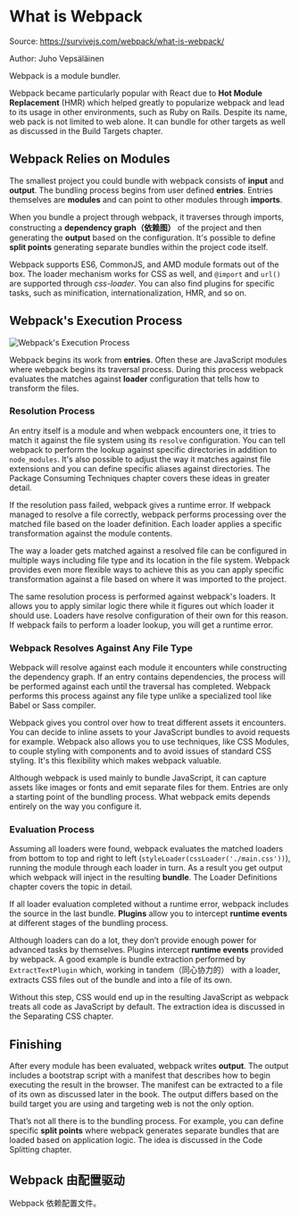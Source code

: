 # What is Webpack

Source: https://survivejs.com/webpack/what-is-webpack/

Author: Juho Vepsäläinen

Webpack is a module bundler.

Webpack became particularly popular with React due to **Hot Module Replacement** (HMR) which helped greatly to popularize webpack and lead to its usage in other environments, such as Ruby on Rails. Despite its name, web pack is not limited to web alone. It can bundle for other targets as well as discussed in the Build Targets chapter.

## Webpack Relies on Modules

The smallest project you could bundle with webpack consists of **input** and **output**. The bundling process begins from user defined **entries**. Entries themselves are **modules** and can point to other modules through **imports**.

When you bundle a project through webpack, it traverses through imports, constructing a **dependency graph（依赖图）** of the project and then generating the **output** based on the configuration. It's possible to define **split points** generating separate bundles within the project code itself.

Webpack supports ES6, CommonJS, and AMD module formats out of the box. The loader mechanism works for CSS as well, and `@import` and `url()` are supported through *css-loader*. You can also find plugins for specific tasks, such as minification, internationalization, HMR, and so on.

## Webpack's Execution Process

![Webpack's Execution Process](https://survivejs.com/webpack/images/webpack-process.png)

Webpack begins its work from **entries**. Often these are JavaScript modules where webpack begins its traversal process. During this process webpack evaluates the matches against **loader** configuration that tells how to transform the files.

### Resolution Process

An entry itself is a module and when webpack encounters one, it tries to match it against the file system using its `resolve` configuration. You can tell webpack to perform the lookup against specific directories in addition to `node_modules`. It's also possible to adjust the way it matches against file extensions and you can define specific aliases against directories. The Package Consuming Techniques chapter covers these ideas in greater detail.

If the resolution pass failed, webpack gives a runtime error. If webpack managed to resolve a file correctly, webpack performs processing over the matched file based on the loader definition. Each loader applies a specific transformation against the module contents.

The way a loader gets matched against a resolved file can be configured in multiple ways including file type and its location in the file system. Webpack provides even more flexible ways to achieve this as you can apply specific transformation against a file based on where it was imported to the project.

The same resolution process is performed against webpack's loaders. It allows you to apply similar logic there while it figures out which loader it should use. Loaders have resolve configuration of their own for this reason. If webpack fails to perform a loader lookup, you will get a runtime error.

### Webpack Resolves Against Any File Type

Webpack will resolve against each module it encounters while constructing the dependency graph. If an entry contains dependencies, the process will be performed against each until the traversal has completed. Webpack performs this process against any file type unlike a specialized tool like Babel or Sass compiler.

Webpack gives you control over how to treat different assets it encounters. You can decide to inline assets to your JavaScript bundles to avoid requests for example. Webpack also allows you to use techniques, like CSS Modules, to couple styling with components and to avoid issues of standard CSS styling. It's this flexibility which makes webpack valuable.

Although webpack is used mainly to bundle JavaScript, it can capture assets like images or fonts and emit separate files for them. Entries are only a starting point of the bundling process. What webpack emits depends entirely on the way you configure it.

### Evaluation Process

Assuming all loaders were found, webpack evaluates the matched loaders from bottom to top and right to left (`styleLoader(cssLoader('./main.css'))`), running the module through each loader in turn. As a result you get output which webpack will inject in the resulting **bundle**. The Loader Definitions chapter covers the topic in detail.

If all loader evaluation completed without a runtime error, webpack includes the source in the last bundle. **Plugins** allow you to intercept **runtime events** at different stages of the bundling process.

Although loaders can do a lot, they don’t provide enough power for advanced tasks by themselves. Plugins intercept **runtime events** provided by webpack. A good example is bundle extraction performed by `ExtractTextPlugin` which, working in tandem（同心协力的） with a loader, extracts CSS files out of the bundle and into a file of its own.

Without this step, CSS would end up in the resulting JavaScript as webpack treats all code as JavaScript by default. The extraction idea is discussed in the Separating CSS chapter.

## Finishing

After every module has been evaluated, webpack writes **output**. The output includes a bootstrap script with a manifest that describes how to begin executing the result in the browser. The manifest can be extracted to a file of its own as discussed later in the book. The output differs based on the build target you are using and targeting web is not the only option.

That’s not all there is to the bundling process. For example, you can define specific **split points** where webpack generates separate bundles that are loaded based on application logic. The idea is discussed in the Code Splitting chapter.

## Webpack 由配置驱动

Webpack 依赖配置文件。